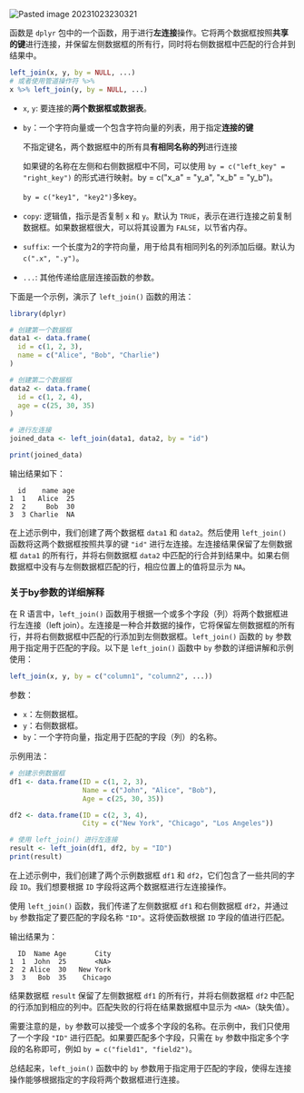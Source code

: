 ![Pasted image 20231023230321](Pasted%20image%2020231023230321.png)

函数是 `dplyr` 包中的一个函数，用于进行**左连接**操作。它将两个数据框按照**共享的键**进行连接，并保留左侧数据框的所有行，同时将右侧数据框中匹配的行合并到结果中。

```R
left_join(x, y, by = NULL, ...)
# 或者使用管道操作符 %>%
x %>% left_join(y, by = NULL, ...)
```

- `x`, `y`: 要连接的**两个数据框或数据表**。

- `by`：一个字符向量或一个包含字符向量的列表，用于指定**连接的键**

	不指定键名，两个数据框中的所有具**有相同名称的列**进行连接
	
	如果键的名称在左侧和右侧数据框中不同，可以使用 `by = c("left_key" = "right_key")` 的形式进行映射。by = c("x_a" = "y_a", "x_b" = "y_b")。
	
	`by = c("key1", "key2")`多key。

- `copy`: 逻辑值，指示是否复制 `x` 和 `y`。默认为 `TRUE`，表示在进行连接之前复制数据框。如果数据框很大，可以将其设置为 `FALSE`，以节省内存。

- `suffix`: 一个长度为2的字符向量，用于给具有相同列名的列添加后缀。默认为 `c(".x", ".y")`。

- `...`: 其他传递给底层连接函数的参数。

下面是一个示例，演示了 `left_join()` 函数的用法：

```R
library(dplyr)

# 创建第一个数据框
data1 <- data.frame(
  id = c(1, 2, 3),
  name = c("Alice", "Bob", "Charlie")
)

# 创建第二个数据框
data2 <- data.frame(
  id = c(1, 2, 4),
  age = c(25, 30, 35)
)

# 进行左连接
joined_data <- left_join(data1, data2, by = "id")

print(joined_data)
```

输出结果如下：

```
  id    name age
1  1   Alice  25
2  2     Bob  30
3  3 Charlie  NA
```

在上述示例中，我们创建了两个数据框 `data1` 和 `data2`。然后使用 `left_join()` 函数将这两个数据框按照共享的键 `"id"` 进行左连接。左连接结果保留了左侧数据框 `data1` 的所有行，并将右侧数据框 `data2` 中匹配的行合并到结果中。如果右侧数据框中没有与左侧数据框匹配的行，相应位置上的值将显示为 `NA`。


### 关于by参数的详细解释
在 R 语言中，`left_join()` 函数用于根据一个或多个字段（列）将两个数据框进行左连接（left join）。左连接是一种合并数据的操作，它将保留左侧数据框的所有行，并将右侧数据框中匹配的行添加到左侧数据框。`left_join()` 函数的 `by` 参数用于指定用于匹配的字段。以下是 `left_join()` 函数中 `by` 参数的详细讲解和示例使用：

```R
left_join(x, y, by = c("column1", "column2", ...))
```

参数：
- `x`：左侧数据框。
- `y`：右侧数据框。
- `by`：一个字符向量，指定用于匹配的字段（列）的名称。

示例用法：
```R
# 创建示例数据框
df1 <- data.frame(ID = c(1, 2, 3),
                  Name = c("John", "Alice", "Bob"),
                  Age = c(25, 30, 35))

df2 <- data.frame(ID = c(2, 3, 4),
                  City = c("New York", "Chicago", "Los Angeles"))

# 使用 left_join() 进行左连接
result <- left_join(df1, df2, by = "ID")
print(result)
```

在上述示例中，我们创建了两个示例数据框 `df1` 和 `df2`，它们包含了一些共同的字段 `ID`。我们想要根据 `ID` 字段将这两个数据框进行左连接操作。

使用 `left_join()` 函数，我们传递了左侧数据框 `df1` 和右侧数据框 `df2`，并通过 `by` 参数指定了要匹配的字段名称 `"ID"`。这将使函数根据 `ID` 字段的值进行匹配。

输出结果为：
```
  ID  Name Age       City
1  1  John  25       <NA>
2  2 Alice  30   New York
3  3   Bob  35    Chicago
```

结果数据框 `result` 保留了左侧数据框 `df1` 的所有行，并将右侧数据框 `df2` 中匹配的行添加到相应的列中。匹配失败的行将在结果数据框中显示为 `<NA>`（缺失值）。

需要注意的是，`by` 参数可以接受一个或多个字段的名称。在示例中，我们只使用了一个字段 `"ID"` 进行匹配。如果要匹配多个字段，只需在 `by` 参数中指定多个字段的名称即可，例如 `by = c("field1", "field2")`。

总结起来，`left_join()` 函数中的 `by` 参数用于指定用于匹配的字段，使得左连接操作能够根据指定的字段将两个数据框进行连接。